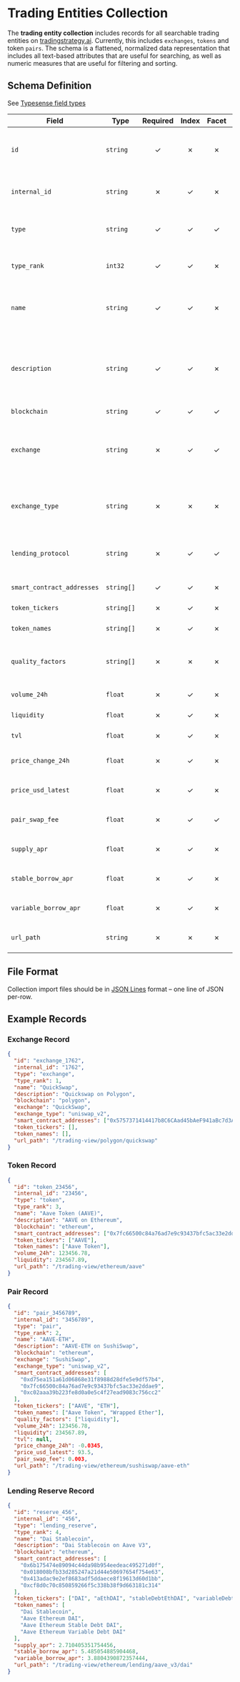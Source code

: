 # Trading Entities Collection

The **trading entity collection** includes records for all searchable trading entities on
[tradingstrategy.ai](https://tradingstrategy.ai). Currently, this includes `exchanges`, `tokens` and
token `pairs`. The schema is a flattened, normalized data representation that includes all
text-based attributes that are useful for searching, as well as numeric measures that are useful
for filtering and sorting.

## Schema Definition

See [Typesense field types](https://typesense.org/docs/0.22.2/api/collections.html#field-types)

| Field | Type | Required | Index | Facet | Details |
| ---   | ---  | :---:    | :---: | :---: | ---     |
| `id`                       | `string`   | ✓ | ✗ | ✗ | `exchange_1` \| `token_2345` \| `pair_34567` \| `lending_reserve_456`<br>Typesense unique document identifier |
| `internal_id`              | `string`   | ✗ | ✓ | ✗ | e.g., "12345"<br>Trading Strategy's internal (database) ID for any entity type |
| `type`                     | `string`   | ✓ | ✓ | ✓ | `exchange` \| `token` \| `pair` \| `lending_reserve`<br>for faceting and possibly grouping results |
| `type_rank`                | `int32`    | ✓ | ✓ | ✗ | `exchange=1` \| `pair=2` \| `token=3` \| `lending_reserve=4`<br>for ranking in quick search |
| `name`                     | `string`   | ✓ | ✓ | ✗ | `exchange:` "QuickSwap"<br>`token:` "Aave (AAVE)"<br>`pair:` "AAVE-ETH"<br>`lending_reserve:` "Dai Stablecoin" |
| `description`              | `string`   | ✓ | ✓ | ✗ | `exchange:` "QuickSwap on Polygon"<br>`token:` "AAVE on Ethereum"<br>`pair:` "AAVE-ETH on SushiSwap"<br>`lending_reserve:` "Dai Stablecoin on Aave V3" |
| `blockchain`               | `string`   | ✓ | ✓ | ✓ | e.g., "polygon", "ethereum" |
| `exchange`                 | `string`   | ✗ | ✓ | ✓ | e.g., "Uniswap v2", "Sushiswap"<br>same as `name` for exchanges; set to `exchange.name` for pairs; leave blank for tokens and reserves |
| `exchange_type`            | `string`   | ✗ | ✗ | ✗ | e.g., "uniswap_v2", "uniswap_v2_incompatible"<br>set on exchanges and pairs; not set for tokens or reserves |
| `lending_protocol`         | `string`   | ✗ | ✓ | ✓ | e.g., "Aave V3"<br>set to `reserve.protocol_name` for lending reserves; leave blank for other entities |
| `smart_contract_addresses` | `string[]` | ✓ | ✓ | ✗ | array of all indexable addresses for the type |
| `token_tickers`            | `string[]` | ✗ | ✓ | ✗ | array of all indexable token tickers for the type |
| `token_names`              | `string[]` | ✗ | ✓ | ✗ | array of all indexable token names for the type |
| `quality_factors`          | `string[]` | ✗ | ✗ | ✗ | array of factors used to identify "low quality" entities<br>current possible values: `liquidity` |
| `volume_24h`               | `float`    | ✗ | ✓ | ✗ | in USD; advanced search filtering / ranking |
| `liquidity`                | `float`    | ✗ | ✓ | ✗ | in USD; advanced search filtering / ranking |
| `tvl`                      | `float`    | ✗ | ✓ | ✗ | in USD; advanced search filtering / ranking |
| `price_change_24h`         | `float`    | ✗ | ✓ | ✗ | percent (expresed as decimal); secondary sort criterion for tokens & pairs |
| `price_usd_latest`         | `float`    | ✗ | ✓ | ✗ | in USD; not valuable for filtering / ranking - used for display only |
| `pair_swap_fee`            | `float`    | ✗ | ✓ | ✓ | percent (expressed as decimal); only applies to trading pairs |
| `supply_apr`               | `float`    | ✗ | ✓ | ✗ | percent (expressed as percentage); only applies to lending reserves |
| `stable_borrow_apr`        | `float`    | ✗ | ✓ | ✗ | percent (expressed as percentage); only applies to lending reserves |
| `variable_borrow_apr`      | `float`    | ✗ | ✓ | ✗ | percent (expressed as percentage); only applies to lending reserves |
| `url_path`                 | `string`   | ✗ | ✗ | ✗ | path of entity on tradingstrategy.ai (not including URL base) |

## File Format

Collection import files should be in [JSON Lines](https://jsonlines.org) format – one line of JSON per-row.

## Example Records

### Exchange Record

```json
{
  "id": "exchange_1762",
  "internal_id": "1762",
  "type": "exchange",
  "type_rank": 1,
  "name": "QuickSwap",
  "description": "Quickswap on Polygon",
  "blockchain": "polygon",
  "exchange": "QuickSwap",
  "exchange_type": "uniswap_v2",
  "smart_contract_addresses": ["0x5757371414417b8C6CAad45bAeF941aBc7d3Ab32"],
  "token_tickers": [],
  "token_names": [],
  "url_path": "/trading-view/polygon/quickswap"
}
```

### Token Record

```json
{
  "id": "token_23456",
  "internal_id": "23456",
  "type": "token",
  "type_rank": 3,
  "name": "Aave Token (AAVE)",
  "description": "AAVE on Ethereum",
  "blockchain": "ethereum",
  "smart_contract_addresses": ["0x7fc66500c84a76ad7e9c93437bfc5ac33e2ddae9"],
  "token_tickers": ["AAVE"],
  "token_names": ["Aave Token"],
  "volume_24h": 123456.78,
  "liquidity": 234567.89,
  "url_path": "/trading-view/ethereum/aave"
}
```

### Pair Record

```json
{
  "id": "pair_3456789",
  "internal_id": "3456789",
  "type": "pair",
  "type_rank": 2,
  "name": "AAVE-ETH",
  "description": "AAVE-ETH on SushiSwap",
  "blockchain": "ethereum",
  "exchange": "SushiSwap",
  "exchange_type": "uniswap_v2",
  "smart_contract_addresses": [
    "0xd75ea151a61d06868e31f8988d28dfe5e9df57b4",
    "0x7fc66500c84a76ad7e9c93437bfc5ac33e2ddae9",
    "0xc02aaa39b223fe8d0a0e5c4f27ead9083c756cc2"
  ],
  "token_tickers": ["AAVE", "ETH"],
  "token_names": ["Aave Token", "Wrapped Ether"],
  "quality_factors": ["liquidity"],
  "volume_24h": 123456.78,
  "liquidity": 234567.89,
  "tvl": null,
  "price_change_24h": -0.0345,
  "price_usd_latest": 93.5,
  "pair_swap_fee": 0.003,
  "url_path": "/trading-view/ethereum/sushiswap/aave-eth"
}
```

### Lending Reserve Record

```json
{
  "id": "reserve_456",
  "internal_id": "456",
  "type": "lending_reserve",
  "type_rank": 4,
  "name": "Dai Stablecoin",
  "description": "Dai Stablecoin on Aave V3",
  "blockchain": "ethereum",
  "smart_contract_addresses": [
    "0x6b175474e89094c44da98b954eedeac495271d0f",
    "0x018008bfb33d285247a21d44e50697654f754e63",
    "0x413adac9e2ef8683adf5ddaece8f19613d60d1bb",
    "0xcf8d0c70c850859266f5c338b38f9d663181c314"
  ],
  "token_tickers": ["DAI", "aEthDAI", "stableDebtEthDAI", "variableDebtEthDAI"],
  "token_names": [
    "Dai Stablecoin",
    "Aave Ethereum DAI",
    "Aave Ethereum Stable Debt DAI",
    "Aave Ethereum Variable Debt DAI"
  ],
  "supply_apr": 2.710405351754456,
  "stable_borrow_apr": 5.485054885904468,
  "variable_borrow_apr": 3.8804390872357444,
  "url_path": "/trading-view/ethereum/lending/aave_v3/dai"
}
```
